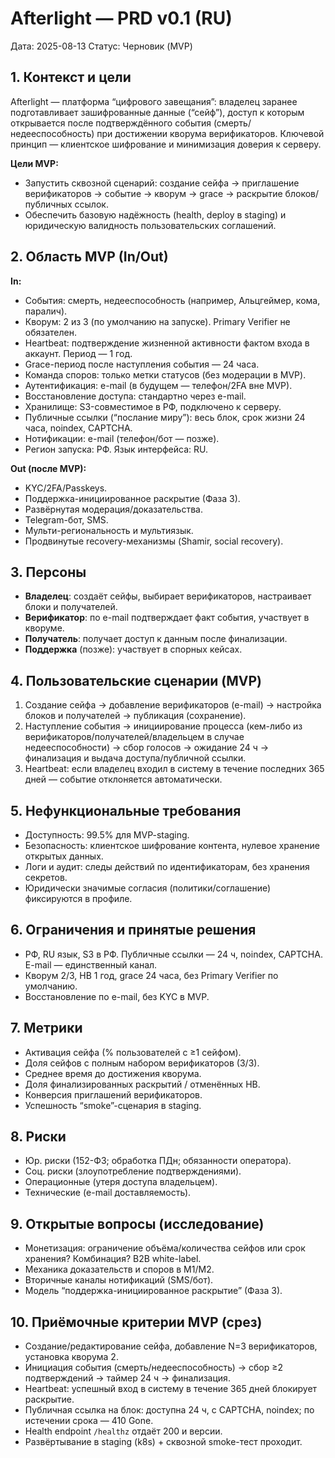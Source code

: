 # Afterlight — PRD v0.1 (RU)
Дата: 2025-08-13
Статус: Черновик (MVP)

## 1. Контекст и цели
Afterlight — платформа “цифрового завещания”: владелец заранее подготавливает зашифрованные данные (“сейф”), доступ к которым открывается после подтверждённого события (смерть/недееспособность) при достижении кворума верификаторов. Ключевой принцип — клиентское шифрование и минимизация доверия к серверу.

**Цели MVP:**
- Запустить сквозной сценарий: создание сейфа → приглашение верификаторов → событие → кворум → grace → раскрытие блоков/публичных ссылок.
- Обеспечить базовую надёжность (health, deploy в staging) и юридическую валидность пользовательских соглашений.

## 2. Область MVP (In/Out)
**In:**
- События: смерть, недееспособность (например, Альцгеймер, кома, паралич).
- Кворум: 2 из 3 (по умолчанию на запуске). Primary Verifier не обязателен.
- Heartbeat: подтверждение жизненной активности фактом входа в аккаунт. Период — 1 год.
- Grace-период после наступления события — 24 часа.
- Команда споров: только метки статусов (без модерации в MVP).
- Аутентификация: e-mail (в будущем — телефон/2FA вне MVP).
- Восстановление доступа: стандартно через e-mail.
- Хранилище: S3-совместимое в РФ, подключено к серверу.
- Публичные ссылки (“послание миру”): весь блок, срок жизни 24 часа, noindex, CAPTCHA.
- Нотификации: e-mail (телефон/бот — позже).
- Регион запуска: РФ. Язык интерфейса: RU.

**Out (после MVP):**
- KYC/2FA/Passkeys.
- Поддержка-инициированное раскрытие (Фаза 3).
- Развёрнутая модерация/доказательства.
- Telegram-бот, SMS.
- Мульти-региональность и мультиязык.
- Продвинутые recovery-механизмы (Shamir, social recovery).

## 3. Персоны
- **Владелец**: создаёт сейфы, выбирает верификаторов, настраивает блоки и получателей.
- **Верификатор**: по e-mail подтверждает факт события, участвует в кворуме.
- **Получатель**: получает доступ к данным после финализации.
- **Поддержка** (позже): участвует в спорных кейсах.

## 4. Пользовательские сценарии (MVP)
1. Создание сейфа → добавление верификаторов (e-mail) → настройка блоков и получателей → публикация (сохранение).
2. Наступление события → инициирование процесса (кем-либо из верификаторов/получателей/владельцем в случае недееспособности) → сбор голосов → ожидание 24 ч → финализация и выдача доступа/публичной ссылки.
3. Heartbeat: если владелец входил в систему в течение последних 365 дней — событие отклоняется автоматически.

## 5. Нефункциональные требования
- Доступность: 99.5% для MVP-staging.
- Безопасность: клиентское шифрование контента, нулевое хранение открытых данных.
- Логи и аудит: следы действий по идентификаторам, без хранения секретов.
- Юридически значимые согласия (политики/соглашение) фиксируются в профиле.

## 6. Ограничения и принятые решения
- РФ, RU язык, S3 в РФ. Публичные ссылки — 24 ч, noindex, CAPTCHA. E-mail — единственный канал.
- Кворум 2/3, HB 1 год, grace 24 часа, без Primary Verifier по умолчанию.
- Восстановление по e-mail, без KYC в MVP.

## 7. Метрики
- Активация сейфа (% пользователей с ≥1 сейфом).
- Доля сейфов с полным набором верификаторов (3/3).
- Среднее время до достижения кворума.
- Доля финализированных раскрытий / отменённых HB.
- Конверсия приглашений верификаторов.
- Успешность “smoke”-сценария в staging.

## 8. Риски
- Юр. риски (152-ФЗ; обработка ПДн; обязанности оператора).
- Соц. риски (злоупотребление подтверждениями).
- Операционные (утеря доступа владельцем).
- Технические (e-mail доставляемость).

## 9. Открытые вопросы (исследование)
- Монетизация: ограничение объёма/количества сейфов или срок хранения? Комбинация? B2B white-label.
- Механика доказательств и споров в M1/M2.
- Вторичные каналы нотификаций (SMS/бот).
- Модель “поддержка-инициированное раскрытие” (Фаза 3).

## 10. Приёмочные критерии MVP (срез)
- Создание/редактирование сейфа, добавление N=3 верификаторов, установка кворума 2.
- Инициация события (смерть/недееспособность) → сбор ≥2 подтверждений → таймер 24 ч → финализация.
- Heartbeat: успешный вход в систему в течение 365 дней блокирует раскрытие.
- Публичная ссылка на блок: доступна 24 ч, с CAPTCHA, noindex; по истечении срока — 410 Gone.
- Health endpoint `/healthz` отдаёт 200 и версии.
- Развёртывание в staging (k8s) + сквозной smoke-тест проходит.
